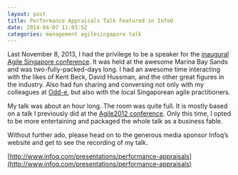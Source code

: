 ```yaml
---
layout: post
title: Performance Appraisals Talk Featured in InfoQ
date: 2014-04-07 11:03:52
categories: management agilesingapore talk
---
```

Last November 8, 2013, I had the privilege to be a speaker for the [inaugural Agile Singapore conference](http://2013.agilesingapore.org/). It was held at the awesome Marina Bay Sands and was two-fully-packed-days long. I had an awesome time interacting with the likes of Kent Beck, David Hussman, and the other great figures in the industry. Also had fun sharing and conversing not only with my colleagues at [Odd-e](http://odd-e.com), but also with the local Singaporean agile practitioners.

My talk was about an hour long. The room was quite full. It is mostly based on a talk I previously did at the [Agile2012 conference](http://agile2012.sched.org/event/9cc6d16a306da1035d034ff45129a403). Only this time, I opted to be more entertaining and packaged the whole talk as a business fable.

Without further ado, please head on to the generous media sponsor Infoq’s website and get to see the recording of my talk.

[http://www.infoq.com/presentations/performance-appraisals](http://www.infoq.com/presentations/performance-appraisals)
